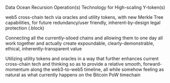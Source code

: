 Data Ocean Recursion Operation(s) Technology for High-scaling Y-token(s)

web5 cross-chain tech via oracles and utility tokens, with new Merkle Tree capabilities, for future redundancy/user friendly, inherent-by-design legal protection (.block)

Connecting all the currently-siloed chains and allowing them to one day all work together and actually create expoundable, clearly-demonstrable, ethical, inherently-transparent value

Utilizing utility tokens and oracles in a way that further enhances current cross-chain tech and thinking so as to provide a relative smooth, forward-momentum along the web3-to-web5 timeline, all while somehow feeling as natural as what currently happens on the Bitcoin PoW timechain
